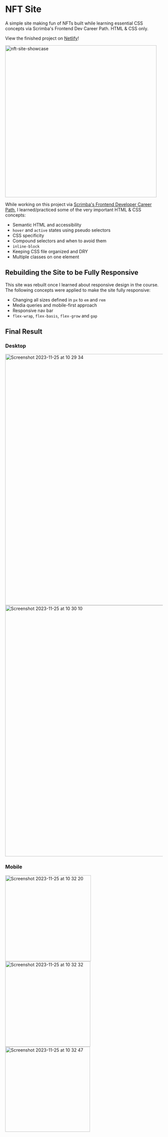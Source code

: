 # NFT Site

A simple site making fun of NFTs built while learning essential CSS concepts via Scrimba's Frontend Dev Career Path. HTML & CSS only.

View the finished project on [Netlify](https://nft-site-lucieyarish.netlify.app/)!

<img width="484" alt="nft-site-showcase" src="https://github.com/lucieyarish/nft-site/assets/79669599/012391c9-c4dc-40cf-8d2a-bad715d38020">

While working on this project via [Scrimba's Frontend Developer Career Path](https://scrimba.com/learn/frontend), I learned/practiced some of the very important HTML & CSS concepts:

- Semantic HTML and accessibility
- `hover` and `active` states using pseudo selectors
- CSS specificity
- Compound selectors and when to avoid them
- `inline-block`
- Keeping CSS file organized and DRY
- Multiple classes on one element

## Rebuilding the Site to be Fully Responsive
This site was rebuilt once I learned about responsive design in the course. The following concepts were applied to make the site fully responsive:
- Changing all sizes defined in `px` to `em` and `rem`
- Media queries and mobile-first approach
- Responsive nav bar
- `flex-wrap`, `flex-basis`, `flex-grow` and `gap`

## Final Result
### Desktop
<img width="800" alt="Screenshot 2023-11-25 at 10 29 34" src="https://github.com/lucieyarish/nft-site/assets/79669599/f2e456be-0a73-4ac8-8c93-8395c4975371">
<img width="800" alt="Screenshot 2023-11-25 at 10 30 10" src="https://github.com/lucieyarish/nft-site/assets/79669599/32879ca8-4416-4f37-97cc-d44455e3095f">

### Mobile
<img width="274" alt="Screenshot 2023-11-25 at 10 32 20" src="https://github.com/lucieyarish/nft-site/assets/79669599/990aaaf1-f110-4ce5-8a71-b919de5097e2">
<img width="272" alt="Screenshot 2023-11-25 at 10 32 32" src="https://github.com/lucieyarish/nft-site/assets/79669599/37284bf3-72f2-4926-8314-3bcd1041090e">
<img width="271" alt="Screenshot 2023-11-25 at 10 32 47" src="https://github.com/lucieyarish/nft-site/assets/79669599/7967111c-26fb-4bf2-a9ed-55ebdfff68fe">



